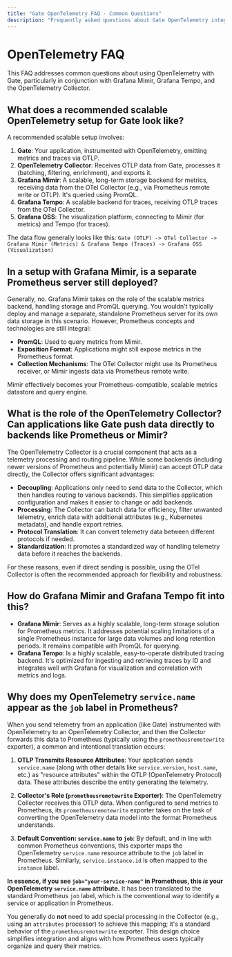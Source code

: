 ```yaml
---
title: "Gate OpenTelemetry FAQ - Common Questions"
description: "Frequently asked questions about Gate OpenTelemetry integration. Troubleshoot monitoring setup, metrics collection, and observability configuration."
---
```


# OpenTelemetry FAQ

This FAQ addresses common questions about using OpenTelemetry with Gate, particularly in conjunction with Grafana Mimir, Grafana Tempo, and the OpenTelemetry Collector.

## What does a recommended scalable OpenTelemetry setup for Gate look like?

A recommended scalable setup involves:

1.  **Gate**: Your application, instrumented with OpenTelemetry, emitting metrics and traces via OTLP.
2.  **OpenTelemetry Collector**: Receives OTLP data from Gate, processes it (batching, filtering, enrichment), and exports it.
3.  **Grafana Mimir**: A scalable, long-term storage backend for metrics, receiving data from the OTel Collector (e.g., via Prometheus remote write or OTLP). It's queried using PromQL.
4.  **Grafana Tempo**: A scalable backend for traces, receiving OTLP traces from the OTel Collector.
5.  **Grafana OSS**: The visualization platform, connecting to Mimir (for metrics) and Tempo (for traces).

The data flow generally looks like this:
`Gate (OTLP) -> OTel Collector -> Grafana Mimir (Metrics) & Grafana Tempo (Traces) -> Grafana OSS (Visualization)`

## In a setup with Grafana Mimir, is a separate Prometheus server still deployed?

Generally, no. Grafana Mimir takes on the role of the scalable metrics backend, handling storage and PromQL querying. You wouldn't typically deploy and manage a separate, standalone Prometheus server for its own data storage in this scenario. However, Prometheus concepts and technologies are still integral:

- **PromQL**: Used to query metrics from Mimir.
- **Exposition Format**: Applications might still expose metrics in the Prometheus format.
- **Collection Mechanisms**: The OTel Collector might use its Prometheus receiver, or Mimir ingests data via Prometheus remote write.

Mimir effectively becomes your Prometheus-compatible, scalable metrics datastore and query engine.

## What is the role of the OpenTelemetry Collector? Can applications like Gate push data directly to backends like Prometheus or Mimir?

The OpenTelemetry Collector is a crucial component that acts as a telemetry processing and routing pipeline. While some backends (including newer versions of Prometheus and potentially Mimir) can accept OTLP data directly, the Collector offers significant advantages:

- **Decoupling**: Applications only need to send data to the Collector, which then handles routing to various backends. This simplifies application configuration and makes it easier to change or add backends.
- **Processing**: The Collector can batch data for efficiency, filter unwanted telemetry, enrich data with additional attributes (e.g., Kubernetes metadata), and handle export retries.
- **Protocol Translation**: It can convert telemetry data between different protocols if needed.
- **Standardization**: It promotes a standardized way of handling telemetry data before it reaches the backends.

For these reasons, even if direct sending is possible, using the OTel Collector is often the recommended approach for flexibility and robustness.

## How do Grafana Mimir and Grafana Tempo fit into this?

- **Grafana Mimir**: Serves as a highly scalable, long-term storage solution for Prometheus metrics. It addresses potential scaling limitations of a single Prometheus instance for large data volumes and long retention periods. It remains compatible with PromQL for querying.
- **Grafana Tempo**: Is a highly scalable, easy-to-operate distributed tracing backend. It's optimized for ingesting and retrieving traces by ID and integrates well with Grafana for visualization and correlation with metrics and logs.

## Why does my OpenTelemetry `service.name` appear as the `job` label in Prometheus?

When you send telemetry from an application (like Gate) instrumented with OpenTelemetry to an OpenTelemetry Collector, and then the Collector forwards this data to Prometheus (typically using the `prometheusremotewrite` exporter), a common and intentional translation occurs:

1.  **OTLP Transmits Resource Attributes**: Your application sends `service.name` (along with other details like `service.version`, `host.name`, etc.) as "resource attributes" within the OTLP (OpenTelemetry Protocol) data. These attributes describe the entity generating the telemetry.

2.  **Collector's Role (`prometheusremotewrite` Exporter)**: The OpenTelemetry Collector receives this OTLP data. When configured to send metrics to Prometheus, its `prometheusremotewrite` exporter takes on the task of converting the OpenTelemetry data model into the format Prometheus understands.

3.  **Default Convention: `service.name` to `job`**: By default, and in line with common Prometheus conventions, this exporter maps the OpenTelemetry `service.name` resource attribute to the `job` label in Prometheus. Similarly, `service.instance.id` is often mapped to the `instance` label.

**In essence, if you see `job="your-service-name"` in Prometheus, this _is_ your OpenTelemetry `service.name` attribute.** It has been translated to the standard Prometheus `job` label, which is the conventional way to identify a service or application in Prometheus.

You generally do **not** need to add special processing in the Collector (e.g., using an `attributes` processor) to achieve this mapping; it's a standard behavior of the `prometheusremotewrite` exporter. This design choice simplifies integration and aligns with how Prometheus users typically organize and query their metrics.
